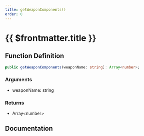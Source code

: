 ```yaml
---
title: getWeaponComponents()
order: 0
---
```


# {{ $frontmatter.title }}

## Function Definition

```ts
public getWeaponComponents(weaponName: string): Array<number>;
```

### Arguments

* weaponName: string

### Returns

* Array\<number\>

## Documentation

<!--@include: ./parts/getWeaponComponents.md-->
